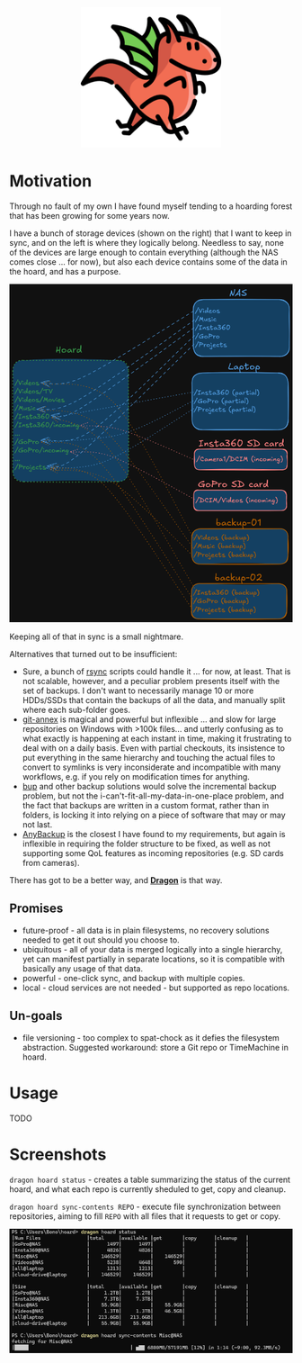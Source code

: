 <p align="center"><img src="doc/dragon.png" width="250px" /></p>

# Motivation

Through no fault of my own I have found myself tending to a hoarding forest that has been growing for some years now.

I have a bunch of storage devices (shown on the right) that I want to keep in sync, and on the left is where they
logically belong. Needless to say, none of the devices are large enough to contain everything (although the NAS comes
close ... for now), but also each device contains some of the data in the hoard, and has a purpose.

<img src="doc/Hoard Graph.png"/>

Keeping all of that in sync is a small nightmare.

Alternatives that turned out to be insufficient:

- Sure, a bunch of [rsync](https://linux.die.net/man/1/rsync) scripts could handle it ... for now, at least. That is not
  scalable, however, and a peculiar
  problem presents itself with the set of backups. I don't want to necessarily manage 10 or more HDDs/SSDs that contain
  the backups of all the data, and manually split where each sub-folder goes.
- [git-annex](https://git-annex.branchable.com/) is magical and powerful but inflexible ... and slow for large
  repositories on
  Windows with >100k files... and utterly confusing as to
  what exactly is happening at each instant in time, making it frustrating to deal with on a daily basis. Even with
  partial checkouts, its insistence to put everything in the same hierarchy and touching the actual files to convert to
  symlinks is very inconsiderate and incompatible with many workflows, e.g. if you rely on modification times for
  anything.
- [bup](https://bup.github.io/) and other backup solutions would solve the incremental backup problem, but not the
  i-can't-fit-all-my-data-in-one-place problem, and the fact that backups are written in a custom format, rather than in
  folders, is locking it into relying on a piece of software that may or may not last.
- [AnyBackup](https://anybackup.sourceforge.net/) is the closest I have found to my requirements, but again is
  inflexible in requiring the folder structure to be fixed, as well as not supporting some QoL features as incoming
  repositories (e.g. SD cards from cameras).

There has got to be a better way, and [**Dragon**](https://github.com/madcowbg/dragon) is that way.

## Promises

- future-proof - all data is in plain filesystems, no recovery solutions needed to get it out should you choose to.
- ubiquitous - all of your data is merged logically into a single hierarchy, yet can manifest partially in separate
  locations, so it is compatible with basically any usage of that data.
- powerful - one-click sync, and backup with multiple copies.
- local - cloud services are not needed - but supported as repo locations.

## Un-goals

- file versioning - too complex to spat-chock as it defies the filesystem abstraction. Suggested workaround: store a Git
  repo or TimeMachine in hoard.

# Usage

TODO

# Screenshots

`dragon hoard status` - creates a table summarizing the status of the current hoard, and what each repo is currently
sheduled to
get, copy and cleanup.

`dragon hoard sync-contents REPO` - execute file synchronization between repositories, aiming to fill `REPO` with all
files that it requests to get or copy.

<img src="doc/status-example-with-sync.png"/>